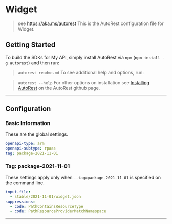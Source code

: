 # Widget

> see https://aka.ms/autorest
> This is the AutoRest configuration file for Widget.

## Getting Started

To build the SDKs for My API, simply install AutoRest via `npm` (`npm install -g autorest`) and then run:

> `autorest readme.md`
> To see additional help and options, run:

> `autorest --help`
> For other options on installation see [Installing AutoRest](https://aka.ms/autorest/install) on the AutoRest github page.

---

## Configuration

### Basic Information

These are the global settings.

```yaml
openapi-type: arm
openapi-subtype: rpaas
tag: package-2021-11-01
```

### Tag: package-2021-11-01

These settings apply only when `--tag=package-2021-11-01` is specified on the command line.

```yaml $(tag) == 'package-2021-11-01'
input-file:
  - stable/2021-11-01/widget.json
suppressions:
  - code: PathContainsResourceType
  - code: PathResourceProviderMatchNamespace
```

---
